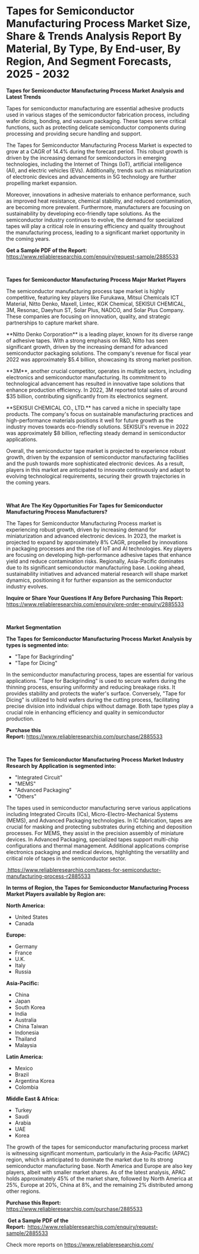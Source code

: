 <p><h1>Tapes for Semiconductor Manufacturing Process Market Size, Share & Trends Analysis Report By Material, By Type, By End-user, By Region, And Segment Forecasts, 2025 - 2032</h1></p><p><strong>Tapes for Semiconductor Manufacturing Process Market Analysis and Latest Trends</strong></p>
<p><p>Tapes for semiconductor manufacturing are essential adhesive products used in various stages of the semiconductor fabrication process, including wafer dicing, bonding, and vacuum packaging. These tapes serve critical functions, such as protecting delicate semiconductor components during processing and providing secure handling and support.</p><p>The Tapes for Semiconductor Manufacturing Process Market is expected to grow at a CAGR of 14.4% during the forecast period. This robust growth is driven by the increasing demand for semiconductors in emerging technologies, including the Internet of Things (IoT), artificial intelligence (AI), and electric vehicles (EVs). Additionally, trends such as miniaturization of electronic devices and advancements in 5G technology are further propelling market expansion.</p><p>Moreover, innovations in adhesive materials to enhance performance, such as improved heat resistance, chemical stability, and reduced contamination, are becoming more prevalent. Furthermore, manufacturers are focusing on sustainability by developing eco-friendly tape solutions. As the semiconductor industry continues to evolve, the demand for specialized tapes will play a critical role in ensuring efficiency and quality throughout the manufacturing process, leading to a significant market opportunity in the coming years.</p></p>
<p><strong>Get a Sample PDF of the Report:&nbsp;</strong> <a href="https://www.reliableresearchiq.com/enquiry/request-sample/2885533?utm_campaign=2821&utm_medium=2&utm_source=Github&utm_content=ia&utm_term=13032025&utm_id=tapes-for-semiconductor-manufacturing-process">https://www.reliableresearchiq.com/enquiry/request-sample/2885533</a></p>
<p>&nbsp;</p>
<p><strong>Tapes for Semiconductor Manufacturing Process Major Market Players</strong></p>
<p><p>The semiconductor manufacturing process tape market is highly competitive, featuring key players like Furukawa, Mitsui Chemicals ICT Material, Nitto Denko, Maxell, Lintec, KGK Chemical, SEKISUI CHEMICAL, 3M, Resonac, Daeyhun ST, Solar Plus, NADCO, and Solar Plus Company. These companies are focusing on innovation, quality, and strategic partnerships to capture market share.</p><p>**Nitto Denko Corporation** is a leading player, known for its diverse range of adhesive tapes. With a strong emphasis on R&D, Nitto has seen significant growth, driven by the increasing demand for advanced semiconductor packaging solutions. The company's revenue for fiscal year 2022 was approximately $5.4 billion, showcasing its strong market position.</p><p>**3M**, another crucial competitor, operates in multiple sectors, including electronics and semiconductor manufacturing. Its commitment to technological advancement has resulted in innovative tape solutions that enhance production efficiency. In 2022, 3M reported total sales of around $35 billion, contributing significantly from its electronics segment.</p><p>**SEKISUI CHEMICAL CO., LTD.** has carved a niche in specialty tape products. The company's focus on sustainable manufacturing practices and high-performance materials positions it well for future growth as the industry moves towards eco-friendly solutions. SEKISUI's revenue in 2022 was approximately $8 billion, reflecting steady demand in semiconductor applications.</p><p>Overall, the semiconductor tape market is projected to experience robust growth, driven by the expansion of semiconductor manufacturing facilities and the push towards more sophisticated electronic devices. As a result, players in this market are anticipated to innovate continuously and adapt to evolving technological requirements, securing their growth trajectories in the coming years.</p></p>
<p>&nbsp;</p>
<p><strong>What Are The Key Opportunities For Tapes for Semiconductor Manufacturing Process Manufacturers?</strong></p>
<p><p>The Tapes for Semiconductor Manufacturing Process market is experiencing robust growth, driven by increasing demand for miniaturization and advanced electronic devices. In 2023, the market is projected to expand by approximately 8% CAGR, propelled by innovations in packaging processes and the rise of IoT and AI technologies. Key players are focusing on developing high-performance adhesive tapes that enhance yield and reduce contamination risks. Regionally, Asia-Pacific dominates due to its significant semiconductor manufacturing base. Looking ahead, sustainability initiatives and advanced material research will shape market dynamics, positioning it for further expansion as the semiconductor industry evolves.</p></p>
<p><strong>Inquire or Share Your Questions If Any Before Purchasing This Report:</strong> <a href="https://www.reliableresearchiq.com/enquiry/pre-order-enquiry/2885533?utm_campaign=2821&utm_medium=2&utm_source=Github&utm_content=ia&utm_term=13032025&utm_id=tapes-for-semiconductor-manufacturing-process">https://www.reliableresearchiq.com/enquiry/pre-order-enquiry/2885533</a></p>
<p>&nbsp;</p>
<p><strong>Market Segmentation</strong></p>
<p><strong>The Tapes for Semiconductor Manufacturing Process Market Analysis by types is segmented into:</strong></p>
<p><ul><li>"Tape for Backgrinding"</li><li>"Tape for Dicing"</li></ul></p>
<p><p>In the semiconductor manufacturing process, tapes are essential for various applications. "Tape for Backgrinding" is used to secure wafers during the thinning process, ensuring uniformity and reducing breakage risks. It provides stability and protects the wafer's surface. Conversely, "Tape for Dicing" is utilized to hold wafers during the cutting process, facilitating precise division into individual chips without damage. Both tape types play a crucial role in enhancing efficiency and quality in semiconductor production.</p></p>
<p><strong>Purchase this Report:&nbsp;</strong><a href="https://www.reliableresearchiq.com/purchase/2885533?utm_campaign=2821&utm_medium=2&utm_source=Github&utm_content=ia&utm_term=13032025&utm_id=tapes-for-semiconductor-manufacturing-process">https://www.reliableresearchiq.com/purchase/2885533</a></p>
<p>&nbsp;</p>
<p><strong>The Tapes for Semiconductor Manufacturing Process Market Industry Research by Application is segmented into:</strong></p>
<p><ul><li>"Integrated Circuit"</li><li>"MEMS"</li><li>"Advanced Packaging"</li><li>"Others"</li></ul></p>
<p><p>The tapes used in semiconductor manufacturing serve various applications including Integrated Circuits (ICs), Micro-Electro-Mechanical Systems (MEMS), and Advanced Packaging technologies. In IC fabrication, tapes are crucial for masking and protecting substrates during etching and deposition processes. For MEMS, they assist in the precision assembly of miniature devices. In Advanced Packaging, specialized tapes support multi-chip configurations and thermal management. Additional applications comprise electronics packaging and medical devices, highlighting the versatility and critical role of tapes in the semiconductor sector.</p></p>
<p><a href="https://www.reliableresearchiq.com/tapes-for-semiconductor-manufacturing-process-r2885533?utm_campaign=2821&utm_medium=2&utm_source=Github&utm_content=ia&utm_term=13032025&utm_id=tapes-for-semiconductor-manufacturing-process">&nbsp;https://www.reliableresearchiq.com/tapes-for-semiconductor-manufacturing-process-r2885533</a></p>
<p><strong>In terms of Region, the Tapes for Semiconductor Manufacturing Process Market Players available by Region are:</strong></p>
<p>
    <p> <strong> North America: </strong>
        <ul>
            <li>United States</li>
            <li>Canada</li>
        </ul>
        </p> 
    <p> <strong> Europe: </strong>
        <ul>
            <li>Germany</li>
            <li>France</li>
            <li>U.K.</li>
            <li>Italy</li>
            <li>Russia</li>
        </ul>
        </p> 
    <p> <strong> Asia-Pacific: </strong>
        <ul>
            <li>China</li>
            <li>Japan</li>
            <li>South Korea</li>
            <li>India</li>
            <li>Australia</li>
            <li>China Taiwan</li>
            <li>Indonesia</li>
            <li>Thailand</li>
            <li>Malaysia</li>
        </ul>
        </p> 
    <p> <strong> Latin America: </strong>
        <ul>
            <li>Mexico</li>
            <li>Brazil</li>
            <li>Argentina Korea</li>
            <li>Colombia</li>
        </ul>
        </p> 
    <p> <strong> Middle East & Africa: </strong>
        <ul>
            <li>Turkey</li>
            <li>Saudi</li>
            <li>Arabia</li>
            <li>UAE</li>
            <li>Korea</li>
        </ul>
    </p>
    </p>
<p><p>The growth of the tapes for semiconductor manufacturing process market is witnessing significant momentum, particularly in the Asia-Pacific (APAC) region, which is anticipated to dominate the market due to its strong semiconductor manufacturing base. North America and Europe are also key players, albeit with smaller market shares. As of the latest analysis, APAC holds approximately 45% of the market share, followed by North America at 25%, Europe at 20%, China at 8%, and the remaining 2% distributed among other regions.</p></p>
<p><strong>Purchase this Report: </strong><a href="https://www.reliableresearchiq.com/purchase/2885533?utm_campaign=2821&utm_medium=2&utm_source=Github&utm_content=ia&utm_term=13032025&utm_id=tapes-for-semiconductor-manufacturing-process">https://www.reliableresearchiq.com/purchase/2885533</a></p>
<p>&nbsp;<strong>Get a Sample PDF of the Report:&nbsp;&nbsp;</strong><a href="https://www.reliableresearchiq.com/enquiry/request-sample/2885533?utm_campaign=2821&utm_medium=2&utm_source=Github&utm_content=ia&utm_term=13032025&utm_id=tapes-for-semiconductor-manufacturing-process">https://www.reliableresearchiq.com/enquiry/request-sample/2885533</a></p>
<p><strong></strong></p>
<p>Check more reports on <a href="https://www.reliableresearchiq.com/?utm_campaign=2821&utm_medium=2&utm_source=Github&utm_content=ia&utm_term=13032025&utm_id=tapes-for-semiconductor-manufacturing-process">https://www.reliableresearchiq.com/</a></p>